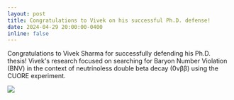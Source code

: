 ```yaml
---
layout: post
title: Congratulations to Vivek on his successful Ph.D. defense!
date: 2024-04-29 20:00:00-0400
inline: false
---
```


Congratulations to Vivek Sharma for successfully defending his Ph.D. thesis! Vivek's research focused on searching for Baryon Number Violation (BNV) in the context of neutrinoless double beta decay (0νββ) using the CUORE experiment.

<div class="row mt-3">
    <img class="img-fluid rounded z-depth-1" src="{{ site.baseurl }}/assets/img/Defense_Vivek.jpg" data-zoomable style="object-fit: cover;">
    <div class="caption">
    </div>
</div>